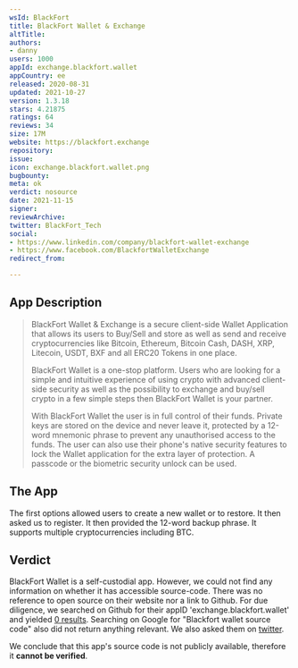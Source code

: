 ```yaml
---
wsId: BlackFort
title: BlackFort Wallet & Exchange
altTitle: 
authors:
- danny
users: 1000
appId: exchange.blackfort.wallet
appCountry: ee
released: 2020-08-31
updated: 2021-10-27
version: 1.3.18
stars: 4.21875
ratings: 64
reviews: 34
size: 17M
website: https://blackfort.exchange
repository: 
issue: 
icon: exchange.blackfort.wallet.png
bugbounty: 
meta: ok
verdict: nosource
date: 2021-11-15
signer: 
reviewArchive: 
twitter: BlackFort_Tech
social:
- https://www.linkedin.com/company/blackfort-wallet-exchange
- https://www.facebook.com/BlackfortWalletExchange
redirect_from: 

---
```


## App Description

> BlackFort Wallet & Exchange is a secure client-side Wallet Application that allows its users to Buy/Sell and store as well as send and receive cryptocurrencies like Bitcoin, Ethereum, Bitcoin Cash, DASH, XRP, Litecoin, USDT, BXF and all ERC20 Tokens in one place.
>
>BlackFort Wallet is a one-stop platform. Users who are looking for a simple and intuitive experience of using crypto with advanced client-side security as well as the possibility to exchange and buy/sell crypto in a few simple steps then BlackFort Wallet is your partner.
>
> With BlackFort Wallet the user is in full control of their funds. Private keys are stored on the device and never leave it, protected by a 12-word mnemonic phrase to prevent any unauthorised access to the funds. The user can also use their phone's native security features to lock the Wallet application for the extra layer of protection. A passcode or the biometric security unlock can be used.

## The App

The first options allowed users to create a new wallet or to restore. It then asked us to register. It then provided the 12-word backup phrase. It supports multiple cryptocurrencies including BTC.  

## Verdict

BlackFort Wallet is a self-custodial app. However, we could not find any information on whether it has accessible source-code. There was no reference to open source on their website nor a link to Github. For due diligence, we searched on Github for their appID 'exchange.blackfort.wallet' and yielded [0 results](https://github.com/search?q=exchange.blackfort.wallet). Searching on Google for "Blackfort wallet source code" also did not return anything relevant. We also asked them on [twitter](https://twitter.com/BitcoinWalletz/status/1456243946384859141).

We conclude that this app's source code is not publicly available, therefore it **cannot be verified**.
